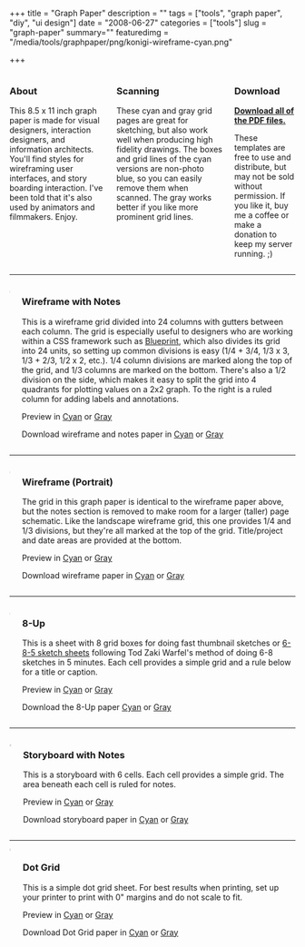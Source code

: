 +++
title = "Graph Paper"
description = ""
tags = ["tools", "graph paper", "diy", "ui design"]
date = "2008-06-27"
categories = ["tools"]
slug = "graph-paper"
summary=""
featuredimg = "/media/tools/graphpaper/png/konigi-wireframe-cyan.png"

+++

<div class="columns">
  <div class="column">
    <h3>About</h3>
    <p>This 8.5 x 11 inch graph paper is made for visual designers, interaction designers, and information architects. You'll find styles for wireframing user interfaces, and story boarding interaction. I've been told that it's also used by animators and filmmakers. Enjoy.</p>
  </div>
  <div class="column">
    <h3>Scanning</h3>
    <p>These cyan and gray grid pages are great for sketching, but also work well when producing high fidelity drawings. The boxes and grid lines of the cyan versions are non-photo blue, so you can easily remove them when scanned. The gray works better if you like more prominent grid lines.</p>
  </div>
  <div class="column">
    <h3>Download</h3>
    <p>
    <strong><a href="/media/tools/graphpaper/konigi-graphpaper-pdf.zip" class="morelink">Download all of the PDF files.</a></strong></p>
    <p>These templates are free to use and distribute, but may not be sold without permission. If you like it, buy me a coffee or make a donation to keep my server running. ;)</p>
  </div>
</div>

<hr>

<div class="columns">
  <div class="column">
    <p><a href="/media/tools/graphpaper/png/konigi-wireframe-cyan.png" class="group"><img src="/media/tools/graphpaper/png/konigi-wireframe-cyan.png" alt="" class="full" /></a></p>
  </div>
  <div class="column">
    <h3>Wireframe with Notes</h3>
    <p>This is a wireframe grid divided into 24 columns with gutters between each column. The grid is especially useful to designers who are working within a CSS framework such as <a href="http://code.google.com/p/blueprintcss/">Blueprint</a>, which also divides its grid into 24 units, so setting up common divisions is easy (1/4 + 3/4, 1/3 x 3, 1/3 + 2/3, 1/2 x 2, etc.). 1/4 column divisions are marked along the top of the grid, and 1/3 columns are marked on the bottom. There's also a 1/2 division on the side, which makes it easy to split the grid into 4 quadrants for plotting values on a 2x2 graph. To the right is a ruled column for adding labels and annotations.</p>
    <p>Preview in <a href="/media/tools/graphpaper/png/konigi-wireframe-cyan.png" class="group" rel="group-wf">Cyan</a> or <a href="/media/tools/graphpaper/png/konigi-wireframe-gray.png" class="group" rel="group-wf">Gray</a></p>
    <p>Download wireframe and notes paper in <a href="/media/tools/graphpaper/pdf/konigi-wireframe-cyan.pdf">Cyan</a> or <a href="/media/tools/graphpaper/pdf/konigi-wireframe-gray.pdf">Gray</a></p>
  </div>
</div>

<hr>

<div class="columns">
  <div class="column">
    <p><a href="/media/tools/graphpaper/png/konigi-wireframe-portrait-cyan.png" class="group"><img src="/media/tools/graphpaper/png/konigi-wireframe-portrait-cyan.png" alt="" class="full" /></a></p>
    </div>
    <div class="column">
    <h3>Wireframe (Portrait)</h3>
    <p>The grid in this graph paper is identical to the wireframe paper above, but the notes section is removed to make room for a larger (taller) page schematic. Like the landscape wireframe grid, this one provides 1/4 and 1/3 divisions, but they're all marked at the top of the grid. Title/project and date areas are provided at the bottom.</p>
    <p>Preview in <a href="/media/tools/graphpaper/png/konigi-wireframe-portrait-cyan.png" class="group" rel="group-wfportrait">Cyan</a> or <a href="/media/tools/graphpaper/png/konigi-wireframe-portrait-gray.png" class="group" rel="group-wfportrait">Gray</a></p>
    <p>Download wireframe paper in <a href="/media/tools/graphpaper/pdf/konigi-wireframe-portrait-cyan.pdf">Cyan</a> or <a href="/media/tools/graphpaper/pdf/konigi-wireframe-portrait-gray.pdf">Gray</a></p>
  </div>
</div>

<hr>

<div class="columns">
  <div class="column">
    <p><a href="/media/tools/graphpaper/png/konigi-8-up-cyan.png" class="group"><img src="/media/tools/graphpaper/png/konigi-8-up-cyan.png" alt="" class="full" /></a></p>
    </div>
    <div class="column">
    <h3>8-Up</h3>
    <p>This is a sheet with 8 grid boxes for doing fast thumbnail sketches or <a href="http://www.quora.com/Todd-Zaki-Warfel/Adaptive-Path/answers">6-8-5 sketch sheets</a> following Tod Zaki Warfel's method of doing 6-8 sketches in 5 minutes. Each cell provides a simple grid and a rule below for a title or caption.</p>
    <p>Preview in <a href="/media/tools/graphpaper/png/konigi-8-up-cyan.png" class="group" rel="group-8up">Cyan</a> or <a href="/media/tools/graphpaper/png/konigi-8-up-gray.png" class="group" rel="group-8up">Gray</a> </p>
    <p>Download the 8-Up paper <a href="/media/tools/graphpaper/pdf/konigi-8-up-cyan.pdf">Cyan</a> or <a href="/media/tools/graphpaper/pdf/konigi-8-up-gray.pdf">Gray</a></p>
  </div>
</div>

<hr>

<div class="columns">
  <div class="column">
    <p><a href="/media/tools/graphpaper/png/konigi-storyboard-cyan.png" class="group"><img src="/media/tools/graphpaper/png/konigi-storyboard-cyan.png" alt="" class="full" /></a></p>
    </div>
    <div class="column">
    <h3>Storyboard with Notes</h3>
    <p>This is a storyboard with 6 cells. Each cell provides a simple grid. The area beneath each cell is ruled for notes.</p>
    <p>Preview in <a href="/media/tools/graphpaper/png/konigi-storyboard-cyan.png" class="group" rel="group-story">Cyan</a> or <a href="/media/tools/graphpaper/png/konigi-storyboard-gray.png" class="group" rel="group-story">Gray</a></p>
    <p>Download storyboard paper in <a href="/media/tools/graphpaper/pdf/konigi-storyboard-cyan.pdf">Cyan</a> or <a href="/media/tools/graphpaper/pdf/konigi-storyboard-gray.pdf">Gray</a></p>
  </div>
</div>

<hr>

<div class="columns">
  <div class="column">
    <a href="/media/tools/graphpaper/png/konigi-dotgrid-cyan.png" class="group"><img src="/media/tools/graphpaper/png/konigi-dotgrid-cyan.png" alt="" class="full" /></a>
    </div>
    <div class="column">
    <h3>Dot Grid</h3>
    <p>This is a simple dot grid sheet. For best results when printing, set up your printer to print with 0" margins and do not scale to fit.</p>
    <p>Preview in <a href="/media/tools/graphpaper/png/konigi-dotgrid-cyan.png" class="group" rel="group-dotgrid">Cyan</a> or <a href="/media/tools/graphpaper/png/konigi-dotgrid-gray.png" class="group" rel="group-dotgrid">Gray</a></p>
    <p>Download Dot Grid paper in <a href="/media/tools/graphpaper/pdf/konigi-dotgrid-cyan.pdf">Cyan</a> or <a href="/media/tools/graphpaper/pdf/konigi-dotgrid-gray.pdf">Gray</a></p>
  </div>
</div>

<style type="text/css">
img.full {
  display: block;
  border: 2px solid #ddd;
  margin-bottom: 1em;
}
</style>
